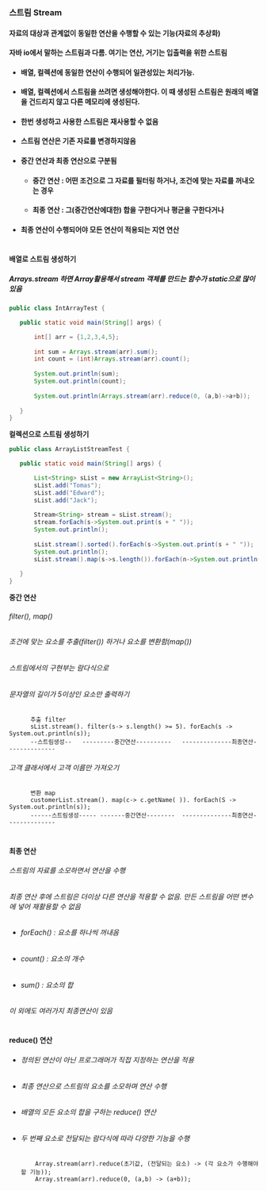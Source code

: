 ### 스트림 Stream
#### 자료의 대상과 관계없이 동일한 연산을 수행할 수 있는 기능(자료의 추상화)
#### 자바 io에서 말하는 스트림과 다름. 여기는 연산, 거기는 입출력을 위한 스트림
* #### 배열, 컬렉션에 동일한 연산이 수행되어 일관성있는 처리가능.
* #### 배열, 컬렉션에서 스트림을 쓰려면 생성해야한다. 이 때 생성된 스트림은 원래의 배열을 건드리지 않고 다른 메모리에 생성된다.
* #### 한번 생성하고 사용한 스트림은 재사용할 수 없음
* #### 스트림 연산은 기존 자료를 변경하지않음
* #### 중간 연산과 최종 연산으로 구분됨
  * #### 중간 연산 : 어떤 조건으로 그 자료를 필터링 하거나, 조건에 맞는 자료를 꺼내오는 경우
  * #### 최종 연산 : 그(중간연산에대한) 합을 구한다거나 평균을 구한다거나
* #### 최종 연산이 수행되어야 모든 연산이 적용되는 **지연 연산**
#
**배열로 스트림 생성하기**
##### ***Arrays.stream*** 하면 Array활용해서 stream 객체를 만드는 함수가 static으로 많이 있음
 ```java
 public class IntArrayTest {

	public static void main(String[] args) {

		int[] arr = {1,2,3,4,5};
		
		int sum = Arrays.stream(arr).sum();
		int count = (int)Arrays.stream(arr).count();
		
		System.out.println(sum);
		System.out.println(count);
		
		System.out.println(Arrays.stream(arr).reduce(0, (a,b)->a+b));
		
	}
}
 ```
 **컬렉션으로 스트림 생성하기**
 ```java
 public class ArrayListStreamTest {

	public static void main(String[] args) {

		List<String> sList = new ArrayList<String>();
		sList.add("Tomas");
		sList.add("Edward");
		sList.add("Jack");
		
		Stream<String> stream = sList.stream();
		stream.forEach(s->System.out.print(s + " "));
		System.out.println();
		
		sList.stream().sorted().forEach(s->System.out.print(s + " "));
		System.out.println();
		sList.stream().map(s->s.length()).forEach(n->System.out.println(n));
		
	}
}
 ```
**중간 연산**
###### filter(), map()
###### 조건에 맞는 요소를 추출(filter()) 하거나 요소를 변환함(map())
###### 스트림에서의 구현부는 람다식으로
###### 문자열의 길이가 5이상인 요소만 출력하기
          
          추출 filter
          sList.stream(). filter(s-> s.length() >= 5). forEach(s -> System.out.println(s));
          --스트림생성--   ---------중간연산----------   --------------최종연산--------------
###### 고객 클래서에서 고객 이름만 가져오기

          변환 map
          customerList.stream(). map(c-> c.getName( )). forEach(S -> System.out.println(s));
          ------스트림생성----- -------중간연산--------  --------------최종연산--------------
#
**최종 연산**
###### 스트림의 자료를 소모하면서 연산을 수행
###### 최종 연산 후에 스트림은 더이상 다른 연산을 적용할 수 없음. 만든 스트림을 어떤 변수에 넣어 재활용할 수 없음
* ###### forEach() : 요소를 하나씩 꺼내옴
* ###### count() : 요소의 개수
* ###### sum() : 요소의 합
###### 이 외에도 여러가지 최종연산이 있음
#
**reduce() 연산**
* ###### 정의된 연산이 아닌 프로그래머가 직접 지정하는 연산을 적용
* ###### 최종 연산으로 스트림의 요소를 소모하며 연산 수행
* ###### 배열의 모든 요소의 합을 구하는 reduce() 연산
* ###### 두 번째 요소로 전달되는 람다식에 따라 다양한 기능을 수행

          Array.stream(arr).reduce(초기값, (전달되는 요소) -> (각 요소가 수행해야 할 기능)); 
          Array.stream(arr).reduce(0, (a,b) -> (a+b));
          

                                 
          
          
